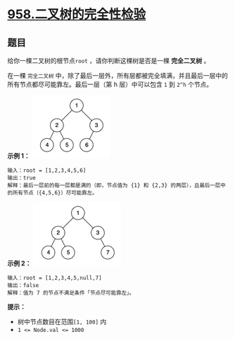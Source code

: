 # [958.二叉树的完全性检验](https://leetcode.cn/problems/check-completeness-of-a-binary-tree/description/)

## 题目

给你一棵二叉树的根节点`root` ，请你判断这棵树是否是一棵 **完全二叉树** 。

在一棵 `完全二叉树` 中，除了最后一层外，所有层都被完全填满，并且最后一层中的所有节点都尽可能靠左。最后一层（第 h 层）中可以包含 `1` 到 `2^h` 个节点。

**示例 1：**
![case1](../../../resources/leetcode/leetcode0985/1.png)

    输入：root = [1,2,3,4,5,6]
    输出：true
    解释：最后一层前的每一层都是满的（即，节点值为 {1} 和 {2,3} 的两层），且最后一层中的所有节点（{4,5,6}）尽可能靠左。

**示例 2：**
![case2](../../../resources/leetcode/leetcode0985/2.png)

    输入：root = [1,2,3,4,5,null,7]
    输出：false
    解释：值为 7 的节点不满足条件「节点尽可能靠左」。

**提示：**

- 树中节点数目在范围`[1, 100]` 内
- `1 <= Node.val <= 1000`
